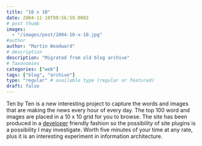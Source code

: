 ```yaml
---
title: "10 x 10"
date: 2004-11-10T00:56:59.000Z
# post thumb
images:
  - "/images/post/2004-10-x-10.jpg"
#author
author: "Martin Woodward"
# description
description: "Migrated from old blog archive"
# Taxonomies
categories: ["web"]
tags: ["blog", "archive"]
type: "regular" # available type (regular or featured)
draft: false
---
```


[](http://www.tenbyten.org/)Ten by Ten is a new interesting project to capture the words and images that are making the news every hour of every day. The top 100 word and images are placed in a 10 x 10 grid for you to browse. The site has been produced in a [developer](http://www.tenbyten.org/developers.html) friendly fashion so the possibility of site plugins is a possibility I may investigate. Worth five minutes of your time at any rate, plus it is an interesting experiment in information architecture.
